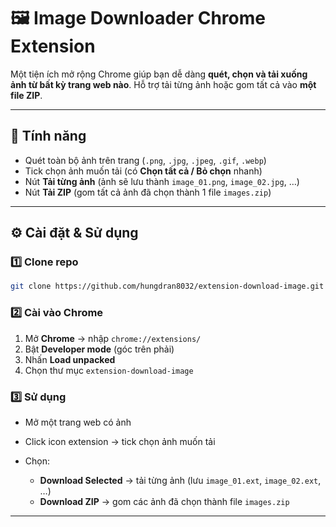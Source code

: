 # 🖼️ Image Downloader Chrome Extension

Một tiện ích mở rộng Chrome giúp bạn dễ dàng **quét, chọn và tải xuống ảnh từ bất kỳ trang web nào**.
Hỗ trợ tải từng ảnh hoặc gom tất cả vào **một file ZIP**.

---

## 🚀 Tính năng

-   Quét toàn bộ ảnh trên trang (`.png`, `.jpg`, `.jpeg`, `.gif`, `.webp`)
-   Tick chọn ảnh muốn tải (có **Chọn tất cả / Bỏ chọn** nhanh)
-   Nút **Tải từng ảnh** (ảnh sẽ lưu thành `image_01.png`, `image_02.jpg`, …)
-   Nút **Tải ZIP** (gom tất cả ảnh đã chọn thành 1 file `images.zip`)

---

## ⚙️ Cài đặt & Sử dụng

### 1️⃣ Clone repo

```bash
git clone https://github.com/hungdran8032/extension-download-image.git
```

### 2️⃣ Cài vào Chrome

1. Mở **Chrome** → nhập `chrome://extensions/`
2. Bật **Developer mode** (góc trên phải)
3. Nhấn **Load unpacked**
4. Chọn thư mục `extension-download-image`

### 3️⃣ Sử dụng

-   Mở một trang web có ảnh
-   Click icon extension → tick chọn ảnh muốn tải
-   Chọn:

    -   **Download Selected** → tải từng ảnh (lưu `image_01.ext`, `image_02.ext`, …)
    -   **Download ZIP** → gom các ảnh đã chọn thành file `images.zip`

---
